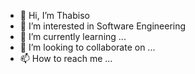 - 👋 Hi, I’m Thabiso
- 👀 I’m interested in Software Engineering
- 🌱 I’m currently learning ...
- 💞️ I’m looking to collaborate on ...
- 📫 How to reach me ...

<!---
stevenation/stevenation is a ✨ special ✨ repository because its `README.md` (this file) appears on your GitHub profile.
You can click the Preview link to take a look at your changes.
--->
